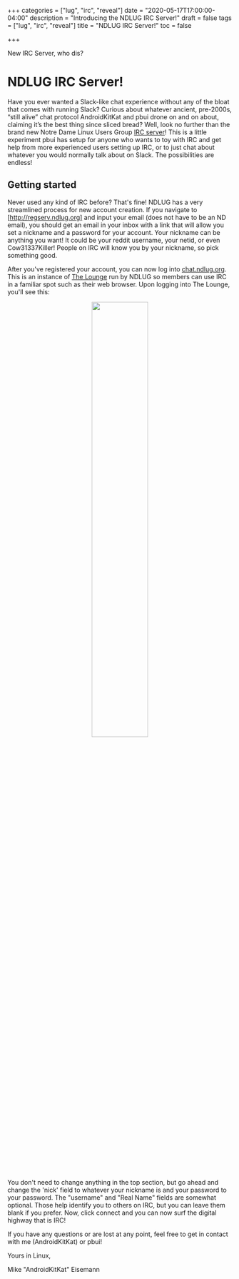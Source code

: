 +++
categories = ["lug", "irc", "reveal"]
date = "2020-05-17T17:00:00-04:00"
description = "Introducing the NDLUG IRC Server!"
draft = false
tags = ["lug", "irc", "reveal"]
title = "NDLUG IRC Server!"
toc = false

+++

New IRC Server, who dis?

<!--more-->

# NDLUG IRC Server!

Have you ever wanted a Slack-like chat experience without any of the bloat that comes with running Slack? Curious about whatever ancient, pre-2000s, “still alive” chat protocol AndroidKitKat and pbui drone on and on about, claiming it’s the best thing since sliced bread? Well, look no further than the brand new Notre Dame Linux Users Group [IRC server]! This is a little experiment pbui has setup for anyone who wants to toy with IRC and get help from more experienced users setting up IRC, or to just chat about whatever you would normally talk about on Slack. The possibilities are endless!

## Getting started

Never used any kind of IRC before? That's fine! NDLUG has a very streamlined process for new account creation. If you navigate to [http://regserv.ndlug.org] and input your email (does not have to be an ND email), you should get an email in your inbox with a link that will allow you set a nickname and a password for your account. Your nickname can be anything you want! It could be your reddit username, your netid, or even Cow31337Killer! People on IRC will know you by your nickname, so pick something good.

After you've registered your account, you can now log into [chat.ndlug.org]. This is an instance of [The Lounge] run by NDLUG so members can use IRC in a familiar spot such as their web browser. Upon logging into The Lounge, you'll see this:

<p align="center">
<img height="50%" width="50%" src="https://waifupaste.moe/raw/eS6.png">
</p>

You don't need to change anything in the top section, but go ahead and change the 'nick' field to whatever your nickname is and your password to your password. The "username" and "Real Name" fields are somewhat optional. 	Those help identify you to others on IRC, but you can leave them blank if you prefer. Now, click connect and you can now surf the digital highway that is IRC!

If you have any questions or are lost at any point, feel free to get in contact with me (AndroidKitKat) or pbui!

Yours in Linux,

Mike "AndroidKitKat" Eisemann

[chat.ndlug.org]: http://chat.ndlug.org
[IRC server]: https://en.wikipedia.org/wiki/Internet_Relay_Chat
[Cow31337Killer]: https://oldschool.runescape.wiki/w/Cow31337Killer
[http://regserv.ndlug.org]: http://regserv.ndlug.org
[The Lounge]: https://thelounge.chat
